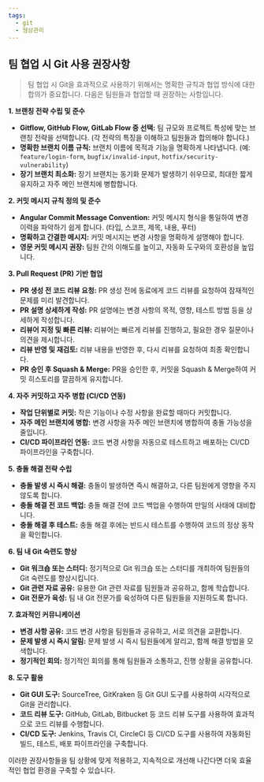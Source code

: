 ```yaml
---
tags:
  - git
  - 형상관리
---
```


## 팀 협업 시 Git 사용 권장사항

> 팀 협업 시 Git을 효과적으로 사용하기 위해서는 명확한 규칙과 협업 방식에 대한 합의가 중요합니다. 다음은 팀원들과 협업할 때 권장하는 사항입니다.

**1. 브랜칭 전략 수립 및 준수**

*   **Gitflow, GitHub Flow, GitLab Flow 중 선택:** 팀 규모와 프로젝트 특성에 맞는 브랜칭 전략을 선택합니다. (각 전략의 특징을 이해하고 팀원들과 합의해야 합니다.)
*   **명확한 브랜치 이름 규칙:** 브랜치 이름에 목적과 기능을 명확하게 나타냅니다. (예: `feature/login-form`, `bugfix/invalid-input`, `hotfix/security-vulnerability`)
*   **장기 브랜치 최소화:** 장기 브랜치는 동기화 문제가 발생하기 쉬우므로, 최대한 짧게 유지하고 자주 메인 브랜치에 병합합니다.

**2. 커밋 메시지 규칙 정의 및 준수**

*   **Angular Commit Message Convention:** 커밋 메시지 형식을 통일하여 변경 이력을 파악하기 쉽게 합니다. (타입, 스코프, 제목, 내용, 푸터)
*   **명확하고 간결한 메시지:** 커밋 메시지는 변경 사항을 명확하게 설명해야 합니다.
*   **영문 커밋 메시지 권장:** 팀원 간의 이해도를 높이고, 자동화 도구와의 호환성을 높입니다.

**3. Pull Request (PR) 기반 협업**

*   **PR 생성 전 코드 리뷰 요청:** PR 생성 전에 동료에게 코드 리뷰를 요청하여 잠재적인 문제를 미리 발견합니다.
*   **PR 설명 상세하게 작성:** PR 설명에는 변경 사항의 목적, 영향, 테스트 방법 등을 상세하게 작성합니다.
*   **리뷰어 지정 및 빠른 리뷰:** 리뷰어는 빠르게 리뷰를 진행하고, 필요한 경우 질문이나 의견을 제시합니다.
*   **리뷰 반영 및 재검토:** 리뷰 내용을 반영한 후, 다시 리뷰를 요청하여 최종 확인합니다.
*   **PR 승인 후 Squash & Merge:** PR을 승인한 후, 커밋을 Squash & Merge하여 커밋 히스토리를 깔끔하게 유지합니다.

**4. 자주 커밋하고 자주 병합 (CI/CD 연동)**

*   **작업 단위별로 커밋:** 작은 기능이나 수정 사항을 완료할 때마다 커밋합니다.
*   **자주 메인 브랜치에 병합:** 변경 사항을 자주 메인 브랜치에 병합하여 충돌 가능성을 줄입니다.
*   **CI/CD 파이프라인 연동:** 코드 변경 사항을 자동으로 테스트하고 배포하는 CI/CD 파이프라인을 구축합니다.

**5. 충돌 해결 전략 수립**

*   **충돌 발생 시 즉시 해결:** 충돌이 발생하면 즉시 해결하고, 다른 팀원에게 영향을 주지 않도록 합니다.
*   **충돌 해결 전 코드 백업:** 충돌 해결 전에 코드 백업을 수행하여 만일의 사태에 대비합니다.
*   **충돌 해결 후 테스트:** 충돌 해결 후에는 반드시 테스트를 수행하여 코드의 정상 동작을 확인합니다.

**6. 팀 내 Git 숙련도 향상**

*   **Git 워크숍 또는 스터디:** 정기적으로 Git 워크숍 또는 스터디를 개최하여 팀원들의 Git 숙련도를 향상시킵니다.
*   **Git 관련 자료 공유:** 유용한 Git 관련 자료를 팀원들과 공유하고, 함께 학습합니다.
*   **Git 전문가 육성:** 팀 내 Git 전문가를 육성하여 다른 팀원들을 지원하도록 합니다.

**7. 효과적인 커뮤니케이션**

*   **변경 사항 공유:** 코드 변경 사항을 팀원들과 공유하고, 서로 의견을 교환합니다.
*   **문제 발생 시 즉시 알림:** 문제 발생 시 즉시 팀원들에게 알리고, 함께 해결 방법을 모색합니다.
*   **정기적인 회의:** 정기적인 회의를 통해 팀원들과 소통하고, 진행 상황을 공유합니다.

**8. 도구 활용**

*   **Git GUI 도구:** SourceTree, GitKraken 등 Git GUI 도구를 사용하여 시각적으로 Git을 관리합니다.
*   **코드 리뷰 도구:** GitHub, GitLab, Bitbucket 등 코드 리뷰 도구를 사용하여 효과적으로 코드 리뷰를 수행합니다.
*   **CI/CD 도구:** Jenkins, Travis CI, CircleCI 등 CI/CD 도구를 사용하여 자동화된 빌드, 테스트, 배포 파이프라인을 구축합니다.

이러한 권장사항들을 팀 상황에 맞게 적용하고, 지속적으로 개선해 나간다면 더욱 효율적인 협업 환경을 구축할 수 있습니다.